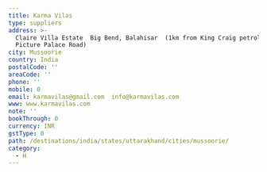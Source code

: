 ```yaml
---
title: Karma Vilas
type: suppliers
address: >-
  Claire Villa Estate  Big Bend, Balahisar  (1km from King Craig petrol pump on
  Picture Palace Road)
city: Mussoorie
country: India
postalCode: ''
areaCode: ''
phone: ''
mobile: 0
email: karmavilas@gmail.com  info@karmavilas.com
www: www.karmavilas.com
note: ''
bookThrough: 0
currency: INR
gstType: 0
path: /destinations/india/states/uttarakhand/cities/mussoorie/
category:
  - H
---
```


